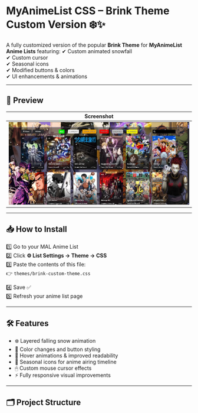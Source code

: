 # MyAnimeList CSS – Brink Theme Custom Version ❄️✨

A fully customized version of the popular **Brink Theme** for **MyAnimeList Anime Lists** featuring:
✔ Custom animated snowfall  
✔ Custom cursor  
✔ Seasonal icons  
✔ Modified buttons & colors  
✔ UI enhancements & animations  

---

## 📸 Preview

| Screenshot |
|-----------|
| ![Preview](https://github.com/FallaApe/MyAnimeList-CSS-Brink-Theme-Custom-Version/blob/817ff350bb04a371f7fb99b9e52d0bb1d2b7c1ee/Screenshot%202025-10-27%20150319.png) |



---

## 📥 How to Install

1️⃣ Go to your MAL Anime List  
2️⃣ Click **⚙ List Settings → Theme → CSS**  
3️⃣ Paste the contents of this file:  
👉 `themes/brink-custom-theme.css`  

4️⃣ Save ✅  
5️⃣ Refresh your anime list page



---

## 🛠️ Features

- ❄️ Layered falling snow animation  
- 🎨 Color changes and button styling  
- 💫 Hover animations & improved readability  
- 🎯 Seasonal icons for anime airing timeline  
- 🖱 Custom mouse cursor effects  
- ⚡ Fully responsive visual improvements  

---

## 🗂 Project Structure

